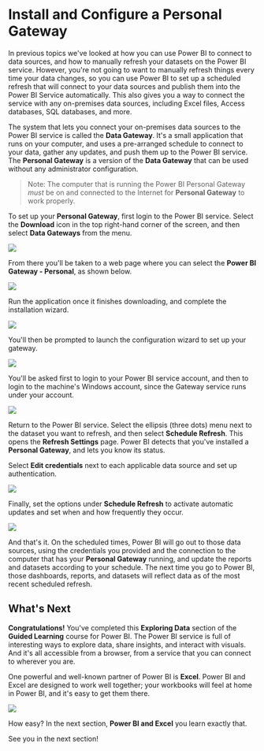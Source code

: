 <properties
   pageTitle="Install and configure a Personal Gateway"
   description="Use a Personal Gateway to automatically update on-premises data"
   services="powerbi"
   documentationCenter=""
   authors="davidiseminger"
   manager="erikre"
   backup=""
   editor=""
   tags=""
   qualityFocus="no"
   qualityDate=""
   featuredVideoId="xjcO5tNvjGs"
   featuredVideoThumb=""
   courseDuration="11m"/>

<tags
   ms.service="powerbi"
   ms.devlang="NA"
   ms.topic="get-started-article"
   ms.tgt_pltfrm="NA"
   ms.workload="powerbi"
   ms.date="09/06/2017"
   ms.author="davidi"/>

# Install and Configure a Personal Gateway

In previous topics we've looked at how you can use Power BI to connect to data sources, and how to manually refresh your datasets on the Power BI service. However, you're not going to want to manually refresh things every time your data changes, so you can use Power BI to set up a scheduled refresh that will connect to your data sources and publish them into the Power BI Service automatically. This also gives you a way to connect the service with any on-premises data sources, including Excel files, Access databases, SQL databases, and more.

The system that lets you connect your on-premises data sources to the Power BI service is called the **Data Gateway**. It's a small application that runs on your computer, and uses a pre-arranged schedule to connect to your data, gather any updates, and push them up to the Power BI service. The **Personal Gateway** is a version of the **Data Gateway** that can be used without any administrator configuration.

> Note: The computer  that is running the Power BI Personal Gateway *must* be on and connected to the Internet for **Personal Gateway** to work properly.

To set up your **Personal Gateway**, first login to the Power BI service. Select the **Download** icon in the top right-hand corner of the screen, and then select **Data Gateways** from the menu.

![](media/powerbi-learning-4-6-install-configure-personal-gateway/4-6_1b.png)

From there you'll be taken to a web page where you can select the **Power BI Gateway - Personal**, as shown below.

![](media/powerbi-learning-4-6-install-configure-personal-gateway/4-6_2b.png)

Run the application once it finishes downloading, and complete the installation wizard.

![](media/powerbi-learning-4-6-install-configure-personal-gateway/4-6_3a.png)

You'll then be prompted to launch the configuration wizard to set up your gateway.

![](media/powerbi-learning-4-6-install-configure-personal-gateway/4-6_3b.png)

You'll be asked first to login to your Power BI service account, and then to login to the machine's Windows account, since the Gateway service runs under your account.

![](media/powerbi-learning-4-6-install-configure-personal-gateway/4-6_3c.png)

Return to the Power BI service. Select the ellipsis (three dots) menu next to the dataset you want to refresh, and then select **Schedule Refresh**. This opens the **Refresh Settings** page. Power BI detects that you've installed a **Personal Gateway**, and lets you know its status.

Select **Edit credentials** next to each applicable data source and set up authentication.

![](media/powerbi-learning-4-6-install-configure-personal-gateway/4-6_6.png)

Finally, set the options under **Schedule Refresh** to activate automatic updates and set when and how frequently they occur.

![](media/powerbi-learning-4-6-install-configure-personal-gateway/4-6_7.png)

And that's it. On the scheduled times, Power BI will go out to those data sources, using the credentials you provided and the connection to the computer that has your **Personal Gateway** running, and update the reports and datasets according to your schedule. The next time you go to Power BI, those dashboards, reports, and datasets will reflect data as of the most recent scheduled refresh.

## What's Next

**Congratulations!** You've completed this **Exploring Data** section of the **Guided Learning** course for Power BI. The Power BI service is full of interesting ways to explore data, share insights, and interact with visuals. And it's all accessible from a browser, from a service that you can connect to wherever you are.

One powerful and well-known partner of Power BI is **Excel**. Power BI and Excel are designed to work well together; your workbooks will feel at home in Power BI, and it's easy to get them there.

![](media/powerbi-learning-5-1-intro-excel-data/5-1_1.png)

How easy? In the next section, **Power BI and Excel** you learn exactly that.

See you in the next section!
